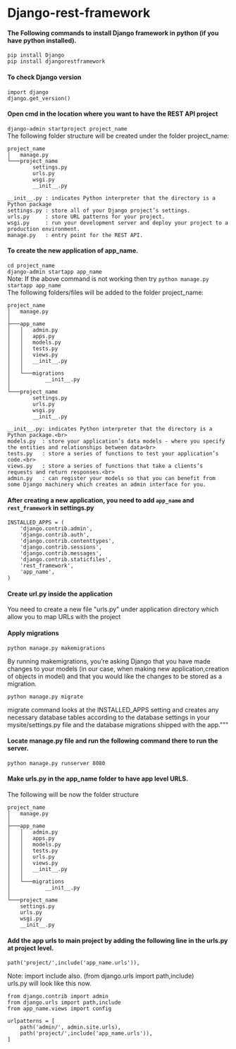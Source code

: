 # Django-rest-framework
#### The Following commands to install Django framework in python (if you have python installed).
   `pip install Django`<br>
   `pip install djangorestframework`

#### To check Django version
   `import django` <br>
   `django.get_version()`

#### Open cmd in the location where you want to have the REST API project
   `django-admin startproject project_name`<br>
    The following folder structure will be created under the folder project_name:
    
    project_name
    │   manage.py
    └───project_name
            settings.py
            urls.py
            wsgi.py
            __init__.py
    
    __init__.py : indicates Python interpreter that the directory is a Python package
    settings.py : store all of your Django project’s settings.
    urls.py     : store URL patterns for your project. 
    wsgi.py     : run your development server and deploy your project to a production environment.
    manage.py   : entry point for the REST API.
    

#### To create the new application of app_name.
   `cd project_name`<br>
   `django-admin startapp app_name`<br>
   Note: If the above command is not working then try `python manage.py startapp app_name` <br>
   The following folders/files will be added to the folder project_name:
    
    project_name
    │   manage.py
    │
    ├───app_name
    │   │   admin.py
    │   │   apps.py
    │   │   models.py
    │   │   tests.py
    │   │   views.py
    │   │   __init__.py
    │   │
    │   └───migrations
    │           __init__.py
    │
    └───project_name
            settings.py
            urls.py
            wsgi.py
            __init__.py
	    
	__init__.py: indicates Python interpreter that the directory is a Python package.<br>
	models.py  : store your application’s data models - where you specify the entities and relationships between data<br>
	tests.py   : store a series of functions to test your application’s code.<br>
	views.py   : store a series of functions that take a clients’s requests and return responses.<br>
	admin.py   : can register your models so that you can benefit from some Django machinery which creates an admin interface for you.

#### After creating a new application, you need to add `app_name` and `rest_framework` in settings.py
```
INSTALLED_APPS = (
    'django.contrib.admin',
    'django.contrib.auth',
    'django.contrib.contenttypes',
    'django.contrib.sessions',
    'django.contrib.messages',
    'django.contrib.staticfiles',
    'rest_framework',
    'app_name',
)
```

#### Create url.py inside the application
You need to create a new file "urls.py" under application directory which allow you to map URLs with the project

#### Apply migrations
    python manage.py makemigrations
	
 By running makemigrations, you’re asking Django that you have made changes to your models (in our case, when making new   application,creation of objects in model) and that you would like the changes to be stored as a migration.

    python manage.py migrate

 migrate command looks at the INSTALLED_APPS setting and creates any necessary database tables according to the database settings in your mysite/settings.py file and the database migrations shipped with the app."""

#### Locate manage.py file and run the following command there to run the server.
    python manage.py runserver 8080

#### Make urls.py in the app_name folder to have app level URLS.
The following will be now the folder structure

	project_name
	│   manage.py
	│
	├───app_name
	│   │   admin.py
	│   │   apps.py
	│   │   models.py
	│   │   tests.py
	│   │ 	urls.py
	│   │   views.py
	│   │   __init__.py
	│   │
	│   └───migrations
	│           __init__.py
	│
	└───project_name
		settings.py
		urls.py
		wsgi.py
		__init__.py
		
#### Add the app urls to main project by adding the following line in the urls.py at project level.

	path('project/',include('app_name.urls')),

Note: import include also. (from django.urls import path,include)<br>
urls.py will look like this now.

	from django.contrib import admin
	from django.urls import path,include
	from app_name.views import config

	urlpatterns = [
	    path('admin/', admin.site.urls),
	    path('project/',include('app_name.urls')),
	]

